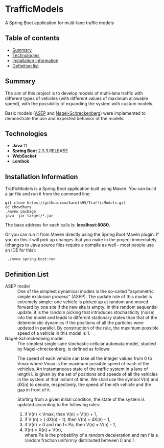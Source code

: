 # **TrafficModels**

A Spring Boot application for multi-lane traffic models

## Table of contents

* [Summary](#summary)
* [Technologies](#technologies)
* [Installation information](#installation-information)
* [Definition list](#definition-list)

## Summary

The aim of this project is to develop models of multi-lane traffic with different types of vehicles (with different values of maximum allowable speed), with the possibility of expanding the system with custom models.

Basic models ([ASEP](#asep) and [Nagel-Schreckenberg](#ns)) were implemented to demonstrate the use and expected behavior of the models.

## Technologies

- **Java** 11
- **Spring Boot** 2.3.3.RELEASE
- **WebSocket**
- **Lombok**

## Installation Information

TrafficModels is a Spring Boot application built using Maven. You can build a jar file and run it from the command line:

```console
git clone https://github.com/karolh95/TrafficModels.git
cd chowdhury
./mvnw package
java -jar target/*.jar
```

The base address for each calls is: **localhost:8080**.

Or you can run it from Maven directly using the Spring Boot Maven plugin. If you do this it will pick up changes that you make in the project immediately (changes to Java source files require a compile as well - most people use an IDE for this):

```console
 ./mvnw spring-boot:run
 ```

## Definition List

<dl>
 <dt><a id="asep">ASEP model</a></dt>
 <dd>
  One of the simplest dynamical models is the so-called "asymmetric simple exclusion process" (ASEP).  
  The update rule of this model is extremely simple: one vehicle is picked up at random and moved forward by one site if the new site is empty. In this random sequential update, it is the random picking that introduces stochasticity (noise) into the model and leads to different stationary states than that of the deterministic dynamics if the positions of all the particles were updated in parallel. By construction of the rule, the maximum possible speed of a vehicle in this model is 1.
 </dd>
 <dt><a id="ns">Nagel-Schreckenberg model</a></dt>
 <dd>
  The simplest single-lane stochastic cellular automata model, studied by Nagel-chreckenberg, is defined as follows:
  
The speed of each vehicle can take all the integer values from 0 to Vmax where Vmax is the maximum possible speed of each of the vehicles. An instantaneous state of the traffic system in a lane of length L is given by the set of
positions and speeds of all the vehicles in the system at that instant of time. We shall use the symbol V(n) and dX(n) to denote, respectively, the speed of the nth vehicle
and the gap in front of it.

Starting from a given initial condition, the state of the system is updated according to the following rules:
1. if V(n) < Vmax, then V(n) = V(n) + 1,
1. if V (n) > ( dX(n) - 1), then V(n) = dX(n) - 1,
1. if V(n) > 0 and ran f< Pa, then V(n) = V(n) - 1,
1. X(n) = X(n) + V(n),  
  where Pa is the probability of a random deceleration and ran f is a random fraction uniformly distributed between 0 and 1.  

 </dd>
 </dl>

